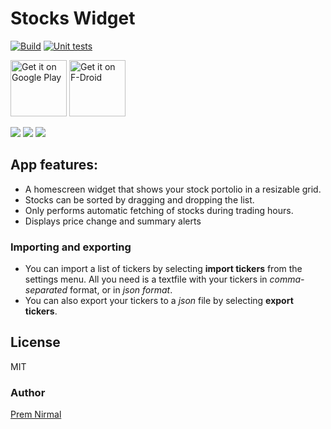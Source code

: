 # Stocks Widget
[![Build](https://github.com/premnirmal/StockTicker/workflows/Build/badge.svg)](https://github.com/premnirmal/StockTicker/actions) [![Unit tests](https://github.com/premnirmal/StockTicker/workflows/Run%20unit%20tests/badge.svg)](https://github.com/premnirmal/StockTicker/actions)

<a href="https://play.google.com/store/apps/details?id=com.github.premnirmal.tickerwidget" target="_blank">
<img src="https://play.google.com/intl/en_us/badges/images/generic/en-play-badge.png" alt="Get it on Google Play" height="90"/></a>
<a href="https://f-droid.org/en/packages/com.github.premnirmal.tickerwidget/" target="_blank">
<img src="https://f-droid.org/badge/get-it-on.png" alt="Get it on F-Droid" height="90"/></a>

![](https://lh3.googleusercontent.com/R9khJ5kNzXHUjO4BxNw1cNKTx62grZ7FtLRT_F2H0BhC99iuMWDxvuGTYvyydtqE3w=h400-rw)
![](https://lh3.googleusercontent.com/5bJo7sEfgkI5KX2rhvOwugq42B5lPY3FcNWIHschi-ek5Rqo_p6_ajxxAiiJ6cXI2cU=h400-rw)
![](https://lh3.googleusercontent.com/pKI7tibPnU4HS92l-ubpphJVS_7wCJdteg6td6gnAnbx8sqiVFJZEjTiQe4hBiPU5W0=h400-rw)

## App features:

- A homescreen widget that shows your stock portolio in a resizable grid.
- Stocks can be sorted by dragging and dropping the list.
- Only performs automatic fetching of stocks during trading hours.
- Displays price change and summary alerts

### Importing and exporting
- You can import a list of tickers by selecting **import tickers** from the settings menu. All you need is a textfile with your tickers in *comma-separated* format, or in *json format*.
- You can also export your tickers to a *json* file by selecting **export tickers**.

## License

MIT

### Author
[Prem Nirmal](http://premnirmal.me/)
